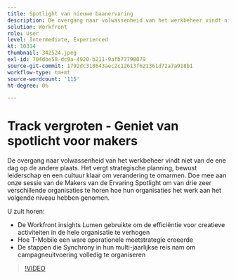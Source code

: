 ```yaml
---
title: Spotlight van nieuwe baanervaring
description: De overgang naar volwassenheid van het werkbeheer vindt niet van de ene dag op de andere plaats. Het vergt strategische planning, bewust leiderschap en een cultuur klaar om verandering te omarmen.
solution: Workfront
role: User
level: Intermediate, Experienced
kt: 10314
thumbnail: 342524.jpeg
exl-id: 704dbe58-dc9a-4920-b211-9afb77798079
source-git-commit: 1792dc318643aec2c12613f621361d72a7a918b1
workflow-type: tm+mt
source-wordcount: '115'
ht-degree: 0%

---
```


# Track vergroten - Geniet van spotlicht voor makers

De overgang naar volwassenheid van het werkbeheer vindt niet van de ene dag op de andere plaats. Het vergt strategische planning, bewust leiderschap en een cultuur klaar om verandering te omarmen. Doe mee aan onze sessie van de Makers van de Ervaring Spotlight om van drie zeer verschillende organisaties te horen hoe hun organisaties het werk aan het volgende niveau hebben genomen.

U zult horen:

* De Workfront insights Lumen gebruikte om de efficiëntie voor creatieve activiteiten in de hele organisatie te verhogen
* Hoe T-Mobile een ware operationele meetstrategie creeerde
* De stappen die Synchrony in hun multi-jaarlijkse reis nam om campagneuitvoering volledig te organiseren

>[!VIDEO](https://video.tv.adobe.com/v/342524/?quality=12&learn=on)
